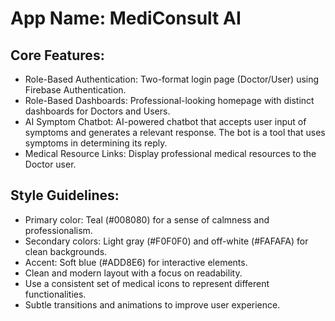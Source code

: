 # **App Name**: MediConsult AI

## Core Features:

- Role-Based Authentication: Two-format login page (Doctor/User) using Firebase Authentication.
- Role-Based Dashboards: Professional-looking homepage with distinct dashboards for Doctors and Users.
- AI Symptom Chatbot: AI-powered chatbot that accepts user input of symptoms and generates a relevant response. The bot is a tool that uses symptoms in determining its reply.
- Medical Resource Links: Display professional medical resources to the Doctor user.

## Style Guidelines:

- Primary color: Teal (#008080) for a sense of calmness and professionalism.
- Secondary colors: Light gray (#F0F0F0) and off-white (#FAFAFA) for clean backgrounds.
- Accent: Soft blue (#ADD8E6) for interactive elements.
- Clean and modern layout with a focus on readability.
- Use a consistent set of medical icons to represent different functionalities.
- Subtle transitions and animations to improve user experience.
